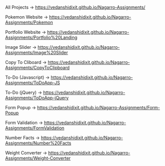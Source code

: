 
All Projects -> https://vedanshidixit.github.io/Nagarro-Assignments/

Pokemon Website -> https://vedanshidixit.github.io/Nagarro-Assignments/Pokemon

Portfolio Website -> https://vedanshidixit.github.io/Nagarro-Assignments/Portfolio%20Landing

Image Slider -> https://vedanshidixit.github.io/Nagarro-Assignments/Image%20Slider

Copy To Cliboard  -> https://vedanshidixit.github.io/Nagarro-Assignments/CopyToClipboard

To-Do (Javascript) -> https://vedanshidixit.github.io/Nagarro-Assignments/ToDoApp-JS

To-Do (jQuery) -> https://vedanshidixit.github.io/Nagarro-Assignments/ToDoApp-jQuery

Form Popup -> https://vedanshidixit.github.io/Nagarro-Assignments/Form-Popup

Form Validation -> https://vedanshidixit.github.io/Nagarro-Assignments/FormValidation

Number Facts -> https://vedanshidixit.github.io/Nagarro-Assignments/Number%20Facts

Weight Converter -> https://vedanshidixit.github.io/Nagarro-Assignments/Weight-Converter